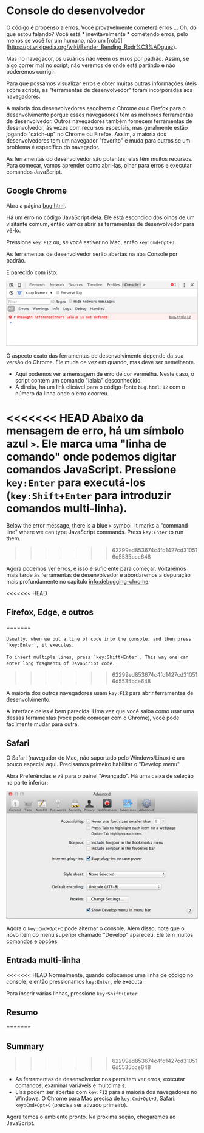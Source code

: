 # Console do desenvolvedor

O código é propenso a erros. Você provavelmente cometerá erros ... Oh, do que estou falando? Você está * inevitavelmente * cometendo erros, pelo menos se você for um humano, não um [robô] (https://pt.wikipedia.org/wiki/Bender_Bending_Rodr%C3%ADguez).

Mas no navegador, os usuários não vêem os erros por padrão. Assim, se algo correr mal no script, não veremos de onde está partindo e não poderemos corrigir.

Para que possamos visualizar erros e obter muitas outras informações úteis sobre scripts, as "ferramentas de desenvolvedor" foram incorporadas aos navegadores.

A maioria dos desenvolvedores escolhem o Chrome ou o Firefox para o desenvolvimento porque esses navegadores têm as melhores ferramentas de desenvolvedor. Outros navegadores também fornecem ferramentas de desenvolvedor, às vezes com recursos especiais, mas geralmente estão jogando "catch-up" no Chrome ou Firefox. Assim, a maioria dos desenvolvedores tem um navegador "favorito" e muda para outros se um problema é específico do navegador.

As ferramentas do desenvolvedor são potentes; elas têm muitos recursos. Para começar, vamos aprender como abri-las, olhar para erros e executar comandos JavaScript.

## Google Chrome

Abra a página [bug.html](bug.html).

Há um erro no código JavaScript dela. Ele está escondido dos olhos de um visitante comum, então vamos abrir as ferramentas de desenvolvedor para vê-lo.

Pressione `key:F12` ou, se você estiver no Mac, então `key:Cmd+Opt+J`.

As ferramentas de desenvolvedor serão abertas na aba Console por padrão.

É parecido com isto:

![chrome](chrome.png)

O aspecto exato das ferramentas de desenvolvimento depende da sua versão do Chrome. Ele muda de vez em quando, mas deve ser semelhante.

- Aqui podemos ver a mensagem de erro de cor vermelha. Neste caso, o script contém um comando "lalala" desconhecido.
- À direita, há um link clicável para o código-fonte `bug.html:12` com o número da linha onde o erro ocorreu.

<<<<<<< HEAD
Abaixo da mensagem de erro, há um símbolo azul `>`. Ele marca uma "linha de comando" onde podemos digitar comandos JavaScript. Pressione `key:Enter` para executá-los (`key:Shift+Enter` para introduzir comandos multi-linha).
=======
Below the error message, there is a blue `>` symbol. It marks a "command line" where we can type JavaScript commands. Press `key:Enter` to run them.
>>>>>>> 62299ed853674c4fd1427cd310516d5535bce648

Agora podemos ver erros, e isso é suficiente para começar. Voltaremos mais tarde às ferramentas de desenvolvedor e abordaremos a depuração mais profundamente no capítulo <info:debugging-chrome>.

<<<<<<< HEAD
## Firefox, Edge, e outros
=======
```smart header="Multi-line input"
Usually, when we put a line of code into the console, and then press `key:Enter`, it executes.

To insert multiple lines, press `key:Shift+Enter`. This way one can enter long fragments of JavaScript code.
```
>>>>>>> 62299ed853674c4fd1427cd310516d5535bce648

A maioria dos outros navegadores usam `key:F12` para abrir ferramentas de desenvolvimento.

A interface deles é bem parecida. Uma vez que você saiba como usar uma dessas ferramentas (você pode começar com o Chrome), você pode facilmente mudar para outra.

## Safari

O Safari (navegador do Mac, não suportado pelo Windows/Linux) é um pouco especial aqui. Precisamos primeiro habilitar o "Develop menu".

Abra Preferências e vá para o painel "Avançado". Há uma caixa de seleção na parte inferior:

![safari](safari.png)

Agora o `key:Cmd+Opt+C` pode alternar o console. Além disso, note que o novo item do menu superior chamado "Develop" apareceu. Ele tem muitos comandos e opções.

## Entrada multi-linha

<<<<<<< HEAD
Normalmente, quando colocamos uma linha de código no console, e então pressionamos `key:Enter`, ele executa.

Para inserir várias linhas, pressione `key:Shift+Enter`.

## Resumo
=======
## Summary
>>>>>>> 62299ed853674c4fd1427cd310516d5535bce648

- As ferramentas de desenvolvedor nos permitem ver erros, executar comandos, examinar variáveis e muito mais.
- Elas podem ser abertas com `key:F12` para a maioria dos navegadores no Windows. O Chrome para Mac precisa de `key:Cmd+Opt+J`, Safari: `key:Cmd+Opt+C` (precisa ser ativado primeiro).

Agora temos o ambiente pronto. Na próxima seção, chegaremos ao JavaScript.